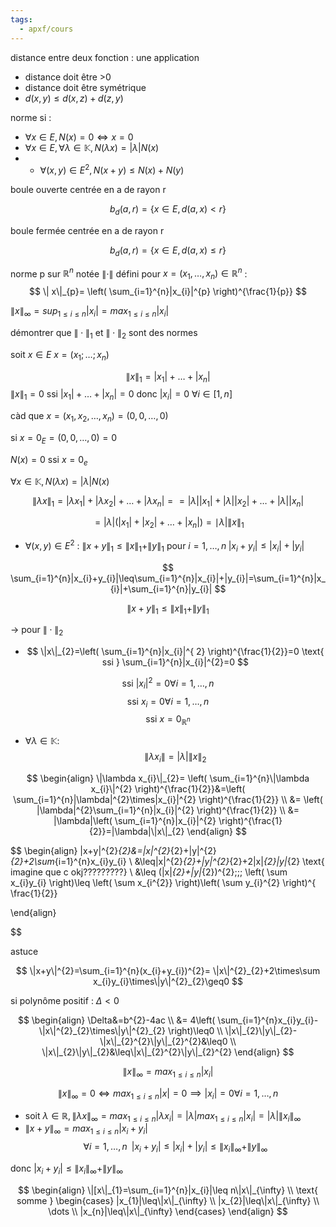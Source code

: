 ```yaml
---
tags:
  - apxf/cours
---
```

distance entre deux fonction : une application

- distance doit être >0
- distance doit être symétrique
- $d(x,y)\leq d(x,z)+d(z,y)$

norme si :
- $\forall x \in E, N(x)=0 \Leftrightarrow x=0$
- $\forall x \in E,\forall \lambda \in \mathbb{K} , N(\lambda x)=|\lambda|N(x)$
- - $\forall (x,y)\in E^{2}, N(x+y)\leq N(x)+N(y)$

boule ouverte centrée en a de rayon r

$$
b_{d}(a,r)=\{x\in E,d(a,x)<r  \}
$$


boule fermée centrée en a de rayon r

$$
b_{d}(a,r)=\{x\in E,d(a,x)\leq r  \}
$$


norme p sur $\mathbb{R}^{n}$ notée $\|\cdot\|$ défini pour $x=(x_{1},\dots,x_{n})\in \mathbb{R}^{n}$ :
$$
\| x\|_{p}= \left( \sum_{i=1}^{n}|x_{i}|^{p} \right)^{\frac{1}{p}}
$$

$\|x\|_{\infty}=sup_{1\leq i\leq n}|x_{i}|=max_{1\leq i\leq n}|x_{i}|$


démontrer que $\|\cdot\|_{1}$ et $\|\cdot\|_{2}$ sont des normes 


soit $x\in E$
$x=(x_{1};\dots;x_{n})$

$$
\|x\|_{1}=|x_{1}|+\dots+|x_{n}|
$$
$\|x\|_{1}=0$ ssi $|x_{1}|+\dots+|x_{n}|=0$ donc $|x_{i}|=0$ $\forall i \in [1,n]$

càd que $x=(x_{1},x_{2},\dots,x_{n})=(0,0,\dots,0)$

si $x=0_{E}=(0,0,\dots,0)=0$

$N(x)=0$ ssi $x=0_{e}$

$\forall x\in \mathbb{K}, N(\lambda x)=|\lambda|N(x)$

$$
\|\lambda x\|_{1}= |\lambda x_{1}|+|\lambda x_{2}|+\dots+|\lambda x_{n}|= =|\lambda||x_{1}|+|\lambda| |x_{2}|+\dots+|\lambda| |x_{n}|
$$

$$
=|\lambda|(|x_{1}|+|x_{2}|+\dots+|x_{ n}|)=\mid\lambda|\|x\|_{1}
$$

- $\forall(x,y)\in E^{2}$ : $\|x+y\|_{1}\leq \|x\|_{1}+\|y\|_{1}$
pour $i=1,\dots,n\; |x_{i}+y_{i}|\leq|x_{i}|+|y_{i}|$

$$
\sum_{i=1}^{n}|x_{i}+y_{i}|\leq\sum_{i=1}^{n}|x_{i}|+|y_{i}|=\sum_{i=1}^{n}|x_{i}|+\sum_{i=1}^{n}|y_{i}|
$$


$$
\|x+y\|_{1}\leq\|x\|_{1}+\|y\|_{1}
$$




→ pour $\|\cdot\|_{2}$

* $$
\|x\|_{2}=\left( \sum_{i=1}^{n}|x_{i}|^{ 2} \right)^{\frac{1}{2}}=0 \text{ ssi } \sum_{i=1}^{n}|x_{i}|^{2}=0
$$

$$
\text{ ssi } |x_{i}|^{2}=0 \forall i=1,\dots,n
$$
$$
\text{ ssi } x_{i}=0 \forall i =1,\dots,n
$$
$$
\text{ssi } x=0_{\mathbb{R}^{n}}
$$


*  $\forall \lambda\in \mathbb{K} :$
$$
\|\lambda x_{i}\|=|\lambda| \|x\|_{2}
$$

$$
\begin{align}
\|\lambda x_{i}\|_{2}= \left( \sum_{i=1}^{n}\|\lambda x_{i}\|^{2} \right)^{\frac{1}{2}}&=\left( \sum_{i=1}^{n}|\lambda|^{2}\times|x_{i}|^{2} \right)^{\frac{1}{2}} \\
&= \left( |\lambda|^{2}\sum_{i=1}^{n}|x_{i}|^{2}  \right)^{\frac{1}{2}} \\
&= |\lambda|\left( \sum_{i=1}^{n}|x_{i}|^{2} \right)^{\frac{1}{2}}=|\lambda|\|x\|_{2} 
\end{align}
$$



$$
\begin{align}
\|x+y\|^{2}_{2}&=\|x\|^{2}_{2}+\|y\|^{2}_{2}+2\sum_{i=1}^{n}x_{i}y_{i} \\
&\leq\|x\|^{2}_{2}+\|y\|^{2}_{2}+2\|x\|_{2}\|y\|_{2} \text{ imagine que c okj?????????} \\
&\leq (\|x\|_{2}+\|y\|_{2})^{2}\;\;\; \left( \sum x_{i}y_{i} \right)\leq \left( \sum x_{i^{2}} \right)\left( \sum y_{i}^{2} \right)^{ \frac{1}{2}}

\end{align}

$$






astuce

$$
\|x+y\|^{2}=\sum_{i=1}^{n}(x_{i}+y_{i})^{2}= \|x\|^{2}_{2}+2\times\sum x_{i}y_{i}\times\|y\|^{2}_{2}\geq0
$$

si polynôme positif : $\Delta <0$ 


$$
\begin{align}
\Delta&=b^{2}-4ac \\
&= 4\left( \sum_{i=1}^{n}x_{i}y_{i}-\|x\|^{2}_{2}\times\|y\|^{2}_{2} \right)\leq0 \\
\|x\|_{2}\|y\|_{2}-\|x\|_{2}^{2}\|y\|_{2}^{2}&\leq0 \\
\|x\|_{2}\|y\|_{2}&\leq\|x\|_{2}^{2}\|y\|_{2}^{2}
\end{align}
$$



$$
\|x\|_{\infty}=max_{1\leq i\leq n}|x_{i}|
$$


$$
\|x\|_{\infty}=0\Leftrightarrow max_{1\leq i\leq n}|x|=0\implies |x_{i}|=0 \forall i=1,\dots,n
$$

- soit $\lambda\in \mathbb{R}, \|\lambda x\|_{\infty}=max_{1\leq i\leq n}|\lambda x_{i}|=|\lambda|max_{1\leq i\leq n}|x_{i}|=|\lambda|\|x_{i}\|_{\infty}$
- $\|x+y\|_{\infty}= max_{1\leq i\leq n} |x_{i}+y_{i}|$
$$
\forall i=1,\dots,n \;\;|x_{i}+y_{i}|\leq|x_{i}|+|y_{i}|\leq \|x_{i}\|_{\infty}+\|y\|_{\infty}
$$

donc $|x_{i}+y_{i}|\leq\|x_{i}\|_{\infty}+\|y\|_{\infty}$




$$
\begin{align}
\|[x\|_{1}=\sum_{i=1}^{n}|x_{i}|\leq  n\|x\|_{\infty} \\
\text{ somme } \begin{cases}
|x_{1}|\leq\|x\|_{\infty} \\
|x_{2}|\leq\|x\|_{\infty} \\
\dots \\
|x_{n}|\leq\|x\|_{\infty}
\end{cases}
\end{align}
$$